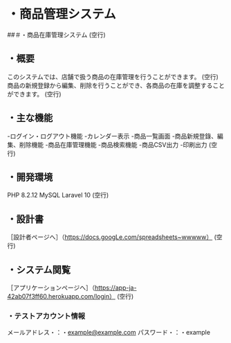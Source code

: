 # ・商品管理システム
##＃・商品在庫管理システム
(空行)
## ・概要
このシステムでは、店舗で扱う商品の在庫管理を行うことができます。
(空行)
商品の新規登録から編集、削除を行うことができ、各商品の在庫を調整することができます。
(空行)
## ・主な機能
-ログイン・ログアウト機能
-カレンダー表示
-商品一覧画面
-商品新規登錄、編集、削除機能
-商品在庫管理機能
-商品検索機能
-商品CSV出力
-印刷出力
(空行)
## ・開発環境
PHP 8.2.12
MySQL 
Laravel 10
(空行)
## ・設計書
［設計者ページへ］（https://docs.googLe.com/spreadsheets~wwwww）
(空行)
## ・システム関覧
［アプリケーションページへ］（https://app-ja-42ab07f3ff60.herokuapp.com/login）
(空行)
### ・テストアカウント情報
メールアドレス・：・example@example.com
パスワード・：・example